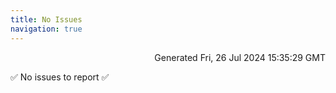 ```yaml
---
title: No Issues
navigation: true
---
```


<p style="text-align:right;color:#cccs">
Generated Fri, 26 Jul 2024 15:35:29 GMT
</p>
<p>✅ No issues to report ✅</p>



